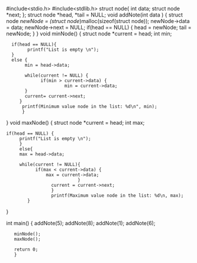 #include<stdio.h>
#include<stdlib.h>
struct node{
      int data;
      struct node *next;
};
struct node *head, *tail = NULL;
void addNote(int data ) {
       struct node *newNode = (struct node*)malloc(sizeof(struct node));
       newNode->data = data;
       newNode->next = NULL;
       if(head == NULL) {
        head = newNode;
        tail = newNode;
        }
}
void minNode() {
      struct node *current = head;
      int min;
      
      if(head == NULL){
            printf("List is empty \n");
      }
      else { 
           min = head->data;
           
           while(current != NULL) {
                 if(min > current->data) {
                          min = current->data;
           }
           current= current->next;
         }
          printf(Minimum value node in the list: %d\n", min);
          }
  }
  void maxNode() {
  struct node *current = head;
  int max;
  
    if(head == NULL) {
         printf("List is empty \n");
         }
         else{
         max = head->data;
         
         while(current != NULL){
               if(max < current->data) {
                   max = current->data;
                               }
                     current = current->next;
                     }
                     printf(Maximum value node in the list: %d\n, max);
            }
 }
 
 int main()
 {
       addNote(5);
       addNote(8);
       addNote(1);
       addNote(6);
       
       minNode();
       maxNode();
       
       return 0;
       }
